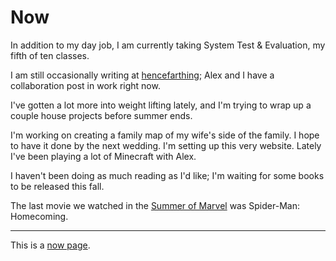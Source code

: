 # Now

In addition to my day job, I am currently taking System Test & Evaluation, my fifth of ten classes.  

I am still occasionally writing at [hencefarthing](hencefarthing.blog); Alex and I have a collaboration post in work right now.  

I've gotten a lot more into weight lifting lately, and I'm trying to wrap up a couple house projects before summer ends.  

I'm working on creating a family map of my wife's side of the family. I hope to have it done by the next wedding. I'm setting up this very website. Lately I've been playing a lot of Minecraft with Alex.  

I haven't been doing as much reading as I'd like; I'm waiting for some books to be released this fall.  

The last movie we watched in the [Summer of Marvel](/projects/summer-of-marvel) was Spider-Man: Homecoming.

---

This is a [now page](https://nownownow.com/about).